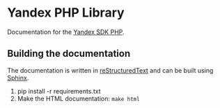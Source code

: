 Yandex PHP Library
==================

Documentation for the  [Yandex SDK PHP](https://github.com/NIXSolutionsLtd/yandex-php-library).

Building the documentation
--------------------------

The documentation is written in [reStructuredText](http://docutils.sourceforge.net/rst.html) and can be built using
[Sphinx](http://sphinx.pocoo.org/).

1. pip install -r requirements.txt
2. Make the HTML documentation: ``make html``